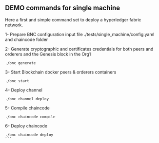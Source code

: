 
## DEMO commands for single machine

Here a first and simple command set to deploy a hyperledger fabric network.

1- Prepare BNC configuration input file ./tests/single_machine/config.yaml and chaincode folder

2- Generate cryptographic and certificates credentials for both peers and orderers and the Genesis block in the Org1

````shell script
./bnc generate
````

3- Start Blockchain docker peers & orderers containers

````shell script
./bnc start
````

4- Deploy channel

````shell script
./bnc channel deploy
````

5- Compile chaincode

````shell script
./bnc chaincode compile
````

6- Deploy chaincode

````shell script
./bnc chaincode deploy
```


